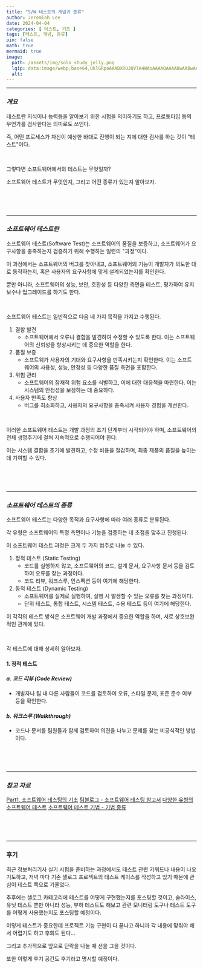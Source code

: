 ```yaml
---
title: "S/W 테스트의 개념과 종류"
author: Jeremiah Lee
date: 2024-04-04
categories: [ 테스트, 기초 ]
tags: [테스트, 개념, 종류]
pin: false
math: true
mermaid: true
image: 
  path: /assets/img/solo_study_jelly.png
  lqip: data:image/webp;base64,UklGRpoAAABXRUJQVlA4WAoAAAAQAAAADwAABwAAQUxQSDIAAAARL0AmbZurmr57yyIiqE8oiG0bejIYEQTgqiDA9vqnsUSI6H+oAERp2HZ65qP/VIAWAFZQOCBCAAAA8AEAnQEqEAAIAAVAfCWkAALp8sF8rgRgAP7o9FDvMCkMde9PK7euH5M1m6VWoDXf2FkP3BqV0ZYbO6NA/VFIAAAA
  alt: 
---
```

***

### ***개요***

테스트란 지식이나 능력등을 알아보기 위한 시험을 의미하기도 하고, 프로토타입 등의 무언가를 검사한다는 의미로도 쓰인다.

즉, 어떤 프로세스가 자신이 예상한 바대로 진행이 되는 지에 대한 검사를 하는 것이 "테스트"이다.

<br>

그렇다면 소프트웨어에서의 테스트는 무엇일까?

소프트웨어 테스트가 무엇인지, 그리고 어떤 종류가 있는지 알아보자.

<br>
<br>
<br>

***

### ***소프트웨어 테스트란***

소프트웨어 테스트(Software Test)는 소프트웨어의 품질을 보증하고, 소프트웨어가 요구사항을 충족하는지 검증하기 위해 수행하는 일련의 "과정"이다.

이 과정에서는 소프트웨어의 버그를 찾아내고, 소프트웨어의 기능이 개발자가 의도한 대로 동작하는지, 혹은 사용자의 요구사항에 맞게 설계되었는지를 확인한다.

뿐만 아니라, 소프트웨어의 성능, 보안, 호환성 등 다양한 측면을 테스트, 평가하여 유지보수나 업그레이드를 하기도 한다.

<br>

소프트웨어 테스트는 일반적으로 다음 네 가지 목적을 가지고 수행된다.

1. 결함 발견 
   - 소프트웨어에서 오류나 결함을 발견하여 수정할 수 있도록 한다. 이는 소프트웨어의 신뢰성을 향상시키는 데 중요한 역할을 한다.
2. 품질 보증
   - 소프트웨가 사용자의 기대와 요구사항을 만족시키는지 확인한다. 이는 소프트웨어의 사용성, 성능, 안정성 등 다양한 품질 측면을 포함한다.
3. 위험 관리
   - 소프트웨어의 잠재적 위험 요소를 식별하고, 이에 대한 대응책을 마련한다. 이는 시스템의 안정성을 보장하는 데 중요하다.
4. 사용자 만족도 향상
   - 버그를 최소화하고, 사용자의 요구사항을 충족시켜 사용자 경험을 개선한다.

<br>

이러한 소프트웨어 테스트는 개발 과정의 초기 단계부터 시작되어야 하며, 소프트웨어의 전체 생명주기에 걸쳐 지속적으로 수행되어야 한다.

이는 시스템 결함을 초기에 발견하고, 수정 비용을 절감하며, 최종 제품의 품질을 높이는 데 기여할 수 있다.

<br>
<br>
<br>

***

### ***소프트웨어 테스트의 종류***

소프트웨어 테스트는 다양한 목적과 요구사항에 따라 여러 종류로 분류된다.

각 유형은 소프트웨어의 특정 측면이나 기능을 검증하는 데 초점을 맞추고 진행된다.

이 소프트웨어 테스트 과정은 크게 두 가지 범주로 나눌 수 있다.

1. 정적 테스트 (Static Testing)
   - 코드를 실행하지 않고, 소프트웨어의 코드, 설계 문서, 요구사항 문서 등을 검토하여 오류를 찾는 과정이다.
   - 코드 리뷰, 워크스루, 인스펙션 등이 여기에 해당한다.
2. 동적 테스트 (Dynamic Testing)
   - 소프트웨어를 실제로 실행하여, 실행 시 발생할 수 있는 오류를 찾는 과정이다.
   - 단위 테스트, 통합 테스트, 시스템 테스트, 수용 테스트 등이 여기에 해당한다.

이 각각의 테스트 방식은 소프트웨어 개발 과정에서 중요한 역할을 하며, 서로 상호보완적인 관계에 있다.

<br>

각 테스트에 대해 상세히 알아보자.

#### **1. 정적 테스트**

#### *a. 코드 리뷰 (Code Review)*
- 개발자나 팀 내 다른 사람들이 코드를 검토하여 오류, 스타일 문제, 표준 준수 여부 등을 확인한다.

#### *b. 워크스루 (Walkthrough)*
- 코드나 문서를 팀원들과 함께 검토하여 의견을 나누고 문제를 찾는 비공식적인 방법이다.

<br>
<br>
<br>

***

### ***참고 자료***

[Part1. 소프트웨어 테스팅의 기초](https://m.blog.naver.com/kimeugene-/221530790037)
[팀블로그 - 소프트웨어 테스팅 참고서](https://softwaretestingreference.tistory.com/137)
[다양한 유형의 소프트웨어 테스트](https://www.atlassian.com/ko/continuous-delivery/software-testing/types-of-software-testing)
[소프트웨어 테스트 기법 - 기법 종류](https://parksh86.tistory.com/166)

<br>
<br>
<br>

***

### 후기

최근 정보처리기사 실기 시험을 준비하는 과정에서도 테스트 관련 키워드나 내용이 나오기도하고,
저녁 마다 기존 샐로그 프로젝트의 테스트 케이스를 작성하고 있기 때문에 관심이 테스트 쪽으로 기울었다.

추후에는 샐로그 카테고리에 테스트를 어떻게 구현했는지를 포스팅할 것이고, 슬라이스, 유닛 테스트 뿐만 아니라
성능, 부하 테스트도 해보고 관련 모니터링 도구나 테스트 도구를 어떻게 사용했는지도 포스팅할 예정이다.

이렇게 테스트가 중요한데 프로젝트 기능 구현이 다 끝나고 하니까 각 내용에 맞춰야 해서 어렵기도 하고 후회도 된다...

그리고 추가적으로 앞으로 단락을 나눌 때 선을 그을 것이다.

또한 이렇게 후기 공간도 후기라고 명시할 예정이다.
